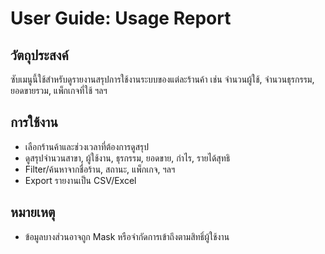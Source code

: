 # User Guide: Usage Report

## วัตถุประสงค์
ซับเมนูนี้ใช้สำหรับดูรายงานสรุปการใช้งานระบบของแต่ละร้านค้า เช่น จำนวนผู้ใช้, จำนวนธุรกรรม, ยอดขายรวม, แพ็กเกจที่ใช้ ฯลฯ

## การใช้งาน
- เลือกร้านค้าและช่วงเวลาที่ต้องการดูสรุป
- ดูสรุปจำนวนสาขา, ผู้ใช้งาน, ธุรกรรม, ยอดขาย, กำไร, รายได้สุทธิ
- Filter/ค้นหาจากชื่อร้าน, สถานะ, แพ็กเกจ, ฯลฯ
- Export รายงานเป็น CSV/Excel

## หมายเหตุ
- ข้อมูลบางส่วนอาจถูก Mask หรือจำกัดการเข้าถึงตามสิทธิ์ผู้ใช้งาน
